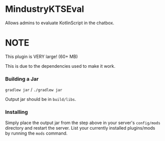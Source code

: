 # MindustryKTSEval

Allows admins to evaluate KotlinScript in the chatbox.


# NOTE

This plugin is VERY large! (60+ MB)

This is due to the dependencies used to make it work.


### Building a Jar

`gradlew jar` / `./gradlew jar`

Output jar should be in `build/libs`.


### Installing

Simply place the output jar from the step above in your server's `config/mods` directory and restart the server.
List your currently installed plugins/mods by running the `mods` command.
